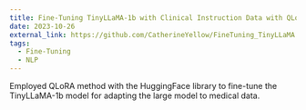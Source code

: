```yaml
---
title: Fine-Tuning TinyLLaMA-1b with Clinical Instruction Data with QLoRA Method
date: 2023-10-26
external_link: https://github.com/CatherineYellow/FineTuning_TinyLLaMA
tags:
  - Fine-Tuning
  - NLP
---
```


Employed QLoRA method with the HuggingFace library to fine-tune the TinyLLaMA-1b model for adapting the
large model to medical data.

<!--more-->

